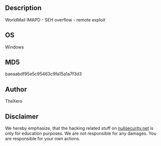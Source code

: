 Description
-----------
WorldMail IMAPD - SEH overflow - remote exploit

OS
--
Windows

MD5
---
baeaabdf95e5c95463c9fa15a1a7f3d3

Author
------
TheXero

Disclaimer
----------
We hereby emphasize, that the hacking related stuff on
[nullsecurity.net](http://nullsecurity.net) is only for education purposes.
We are not responsible for any damages. You are responsible for your own
actions.

